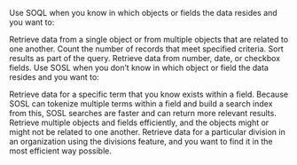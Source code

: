 Use SOQL when you know in which objects or fields the data resides and you want to:

Retrieve data from a single object or from multiple objects that are related to one another.
Count the number of records that meet specified criteria.
Sort results as part of the query.
Retrieve data from number, date, or checkbox fields.
Use SOSL when you don’t know in which object or field the data resides and you want to:

Retrieve data for a specific term that you know exists within a field. Because SOSL can tokenize multiple terms within a field and build a search index from this, SOSL searches are faster and can return more relevant results.
Retrieve multiple objects and fields efficiently, and the objects might or might not be related to one another.
Retrieve data for a particular division in an organization using the divisions feature, and you want to find it in the most efficient way possible.
